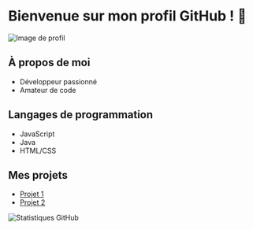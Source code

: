 # Bienvenue sur mon profil GitHub ! 👋

![Image de profil](lien_vers_votre_image.jpg)

## À propos de moi
- Développeur passionné
- Amateur de code

## Langages de programmation
- JavaScript
- Java
- HTML/CSS

## Mes projets
- [Projet 1](lien_vers_projet_1)
- [Projet 2](lien_vers_projet_2)

![Statistiques GitHub](https://github-readme-stats.vercel.app/api?username=JasonBeucher&show_icons=true)
